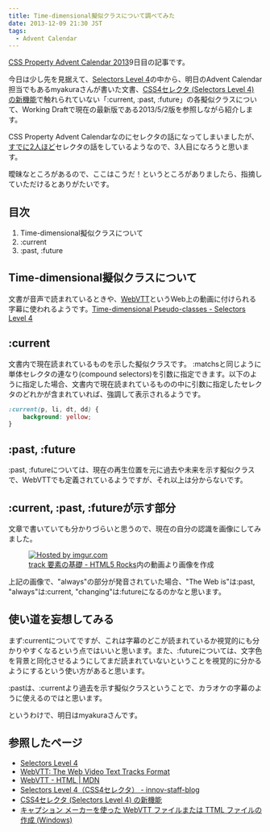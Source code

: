 ```yaml
---
title: Time-dimensional擬似クラスについて調べてみた
date: 2013-12-09 21:30 JST
tags:
  - Advent Calendar
---
```


[CSS Property Advent Calendar 2013](http://www.adventar.org/calendars/57)9日目の記事です。

今日は少し先を見据えて、[Selectors Level 4](http://www.w3.org/TR/2013/WD-selectors4-20130502/)の中から、明日のAdvent Calendar担当でもあるmyakuraさんが書いた文書、[CSS4セレクタ (Selectors Level 4) の新機能](http://myakura.github.io/n/selectors4.html)で触れられていない「:current, :past, :future」の各擬似クラスについて、Working Draftで現在の最新版である2013/5/2版を参照しながら紹介します。

CSS Property Advent Calendarなのにセレクタの話になってしまいましたが、[すでに](http://dskd.jp/archives/37.html)[2人ほど](https://gist.github.com/azusa-tomita/7829371)セレクタの話をしているようなので、3人目になろうと思います。

曖昧なところがあるので、ここはこうだ！というところがありましたら、指摘していただけるとありがたいです。

## 目次

1. Time-dimensional擬似クラスについて
2. :current
3. :past, :future

## Time-dimensional擬似クラスについて

文書が音声で読まれているときや、[WebVTT](http://dev.w3.org/html5/webvtt/)というWeb上の動画に付けられる字幕に使われるようです。[Time-dimensional Pseudo-classes - Selectors Level 4](http://www.w3.org/TR/2013/WD-selectors4-20130502/#time-pseudos)

## :current

文書内で現在読まれているものを示した擬似クラスです。
:matchsと同じように単体セレクタの連なり(compound selectors)を引数に指定できます。以下のように指定した場合、文書内で現在読まれているものの中に引数に指定したセレクタのどれかが含まれていれば、強調して表示されるようです。

```css
:current(p, li, dt, dd) {
    background: yellow;
}
```

## :past, :future

:past, :futureについては、現在の再生位置を元に過去や未来を示す擬似クラスで、WebVTTでも定義されているようですが、それ以上は分からないです。

## :current, :past, :futureが示す部分

文章で書いていても分かりづらいと思うので、現在の自分の認識を画像にしてみました。

<figure>
    <a href="http://imgur.com/nWDAAsu"><img src="http://i.imgur.com/nWDAAsu.jpg" title="Hosted by imgur.com"/></a>
    <figcaption><a href="http://www.html5rocks.com/ja/tutorials/track/basics/">track 要素の基礎 - HTML5 Rocks</a>内の動画より画像を作成</figcaption>
</figure>

上記の画像で、"always"の部分が発音されていた場合、"The Web is"は:past, "always"は:current, "changing"は:futureになるのかなと思います。

## 使い道を妄想してみる

まず:currentについてですが、これは字幕のどこが読まれているか視覚的にも分かりやすくなるという点ではいいと思います。また、:futureについては、文字色を背景と同化させるようにしてまだ読まれていないということを視覚的に分かるようにするという使い方があると思います。

:pastは、:currentより過去を示す擬似クラスということで、カラオケの字幕のように使えるのではと思います。

というわけで、明日はmyakuraさんです。

## 参照したページ

- [Selectors Level 4](http://www.w3.org/TR/2013/WD-selectors4-20130502/#time-pseudos)
- [WebVTT: The Web Video Text Tracks Format](http://dev.w3.org/html5/webvtt/#the-past-and-future-pseudo-classes)
- [WebVTT - HTML | MDN](https://developer.mozilla.org/en-US/docs/HTML/WebVTT)
- [Selectors Level 4（CSS4セレクタ） - innov-staff-blog](http://www.innov-i.co.jp/innov-staff-blog/2013/0611_200000.html)
- [CSS4セレクタ (Selectors Level 4) の新機能](http://myakura.github.io/n/selectors4.html)
- [キャプション メーカーを使った WebVTT ファイルまたは TTML ファイルの作成 (Windows)](http://msdn.microsoft.com/ja-jp/library/ie/jj152136(v=vs.85).aspx)